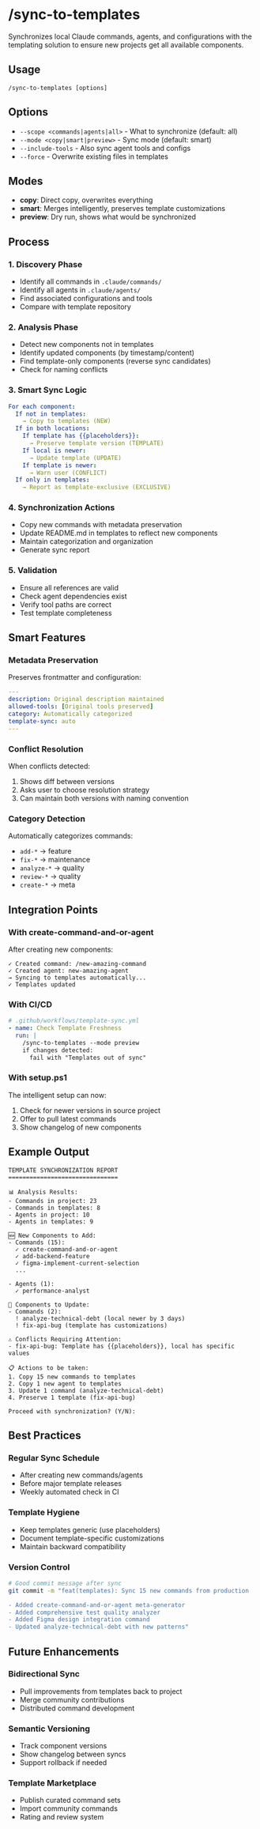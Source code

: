 # /sync-to-templates

Synchronizes local Claude commands, agents, and configurations with the templating solution to ensure new projects get all available components.

## Usage
```
/sync-to-templates [options]
```

## Options
- `--scope <commands|agents|all>` - What to synchronize (default: all)
- `--mode <copy|smart|preview>` - Sync mode (default: smart)
- `--include-tools` - Also sync agent tools and configs
- `--force` - Overwrite existing files in templates

## Modes
- **copy**: Direct copy, overwrites everything
- **smart**: Merges intelligently, preserves template customizations
- **preview**: Dry run, shows what would be synchronized

## Process

<think step-by-step about what needs to be synchronized and how>

### 1. Discovery Phase
- Identify all commands in `.claude/commands/`
- Identify all agents in `.claude/agents/`
- Find associated configurations and tools
- Compare with template repository

### 2. Analysis Phase
- Detect new components not in templates
- Identify updated components (by timestamp/content)
- Find template-only components (reverse sync candidates)
- Check for naming conflicts

### 3. Smart Sync Logic
```yaml
For each component:
  If not in templates:
    → Copy to templates (NEW)
  If in both locations:
    If template has {{placeholders}}:
      → Preserve template version (TEMPLATE)
    If local is newer:
      → Update template (UPDATE)
    If template is newer:
      → Warn user (CONFLICT)
  If only in templates:
    → Report as template-exclusive (EXCLUSIVE)
```

### 4. Synchronization Actions
- Copy new commands with metadata preservation
- Update README.md in templates to reflect new components
- Maintain categorization and organization
- Generate sync report

### 5. Validation
- Ensure all references are valid
- Check agent dependencies exist
- Verify tool paths are correct
- Test template completeness

## Smart Features

### Metadata Preservation
Preserves frontmatter and configuration:
```yaml
---
description: Original description maintained
allowed-tools: [Original tools preserved]
category: Automatically categorized
template-sync: auto
---
```

### Conflict Resolution
When conflicts detected:
1. Shows diff between versions
2. Asks user to choose resolution strategy
3. Can maintain both versions with naming convention

### Category Detection
Automatically categorizes commands:
- `add-*` → feature
- `fix-*` → maintenance  
- `analyze-*` → quality
- `review-*` → quality
- `create-*` → meta

## Integration Points

### With create-command-and-or-agent
After creating new components:
```
✓ Created command: /new-amazing-command
✓ Created agent: new-amazing-agent
→ Syncing to templates automatically...
✓ Templates updated
```

### With CI/CD
```yaml
# .github/workflows/template-sync.yml
- name: Check Template Freshness
  run: |
    /sync-to-templates --mode preview
    if changes detected:
      fail with "Templates out of sync"
```

### With setup.ps1
The intelligent setup can now:
1. Check for newer versions in source project
2. Offer to pull latest commands
3. Show changelog of new components

## Example Output

```
TEMPLATE SYNCHRONIZATION REPORT
===============================

📊 Analysis Results:
- Commands in project: 23
- Commands in templates: 8
- Agents in project: 10
- Agents in templates: 9

🆕 New Components to Add:
- Commands (15):
  ✓ create-command-and-or-agent
  ✓ add-backend-feature
  ✓ figma-implement-current-selection
  ...

- Agents (1):
  ✓ performance-analyst

🔄 Components to Update:
- Commands (2):
  ! analyze-technical-debt (local newer by 3 days)
  ! fix-api-bug (template has customizations)

⚠️ Conflicts Requiring Attention:
- fix-api-bug: Template has {{placeholders}}, local has specific values

📋 Actions to be taken:
1. Copy 15 new commands to templates
2. Copy 1 new agent to templates
3. Update 1 command (analyze-technical-debt)
4. Preserve 1 template (fix-api-bug)

Proceed with synchronization? (Y/N):
```

## Best Practices

### Regular Sync Schedule
- After creating new commands/agents
- Before major template releases
- Weekly automated check in CI

### Template Hygiene
- Keep templates generic (use placeholders)
- Document template-specific customizations
- Maintain backward compatibility

### Version Control
```bash
# Good commit message after sync
git commit -m "feat(templates): Sync 15 new commands from production

- Added create-command-and-or-agent meta-generator
- Added comprehensive test quality analyzer
- Added Figma design integration command
- Updated analyze-technical-debt with new patterns"
```

## Future Enhancements

### Bidirectional Sync
- Pull improvements from templates back to project
- Merge community contributions
- Distributed command development

### Semantic Versioning
- Track component versions
- Show changelog between syncs
- Support rollback if needed

### Template Marketplace
- Publish curated command sets
- Import community commands
- Rating and review system